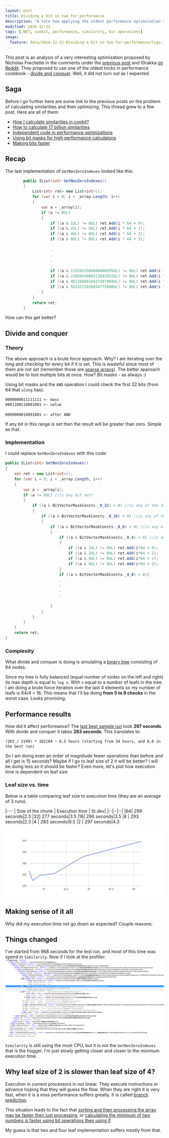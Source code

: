 ```yaml
---
layout: post
title: Dividing a bit in two for performance
description: "A tale how applying the oldest performance optimization techniques really affects performance"
modified: 2016-12-22
tags: [.NET, cookit, performance, similarity, bit operations]
image:
  feature: data/2016-12-22-Dividing-a-bit-in-two-for-performance/logo.jpg
---
```


This post is an analysis of a very interesting optimization proposed by Nicholas Frechette in the comments under the [previous post](/Making-bits-faster/) and t0rakka [on Reddit](https://www.reddit.com/r/programming/comments/5i2x5r/using_bit_masks_for_highperformance_calculations/db55nz6/).
They proposed to use one of the oldest tricks in performance cookbook - [divide and conquer](https://en.wikipedia.org/wiki/Divide_and_conquer_algorithms). Well, it did not turn out as I expected.

<!--MORE-->

## Saga

Before I go further here are some link to the previous posts on the problem of calculating similarities and then optimizing. This thread grew to a few post. Here are all of them:

- [How I calculate similarities in cookit?](/How_I_calculate_similarities_in_cookit)
- [How to calculate 17 billion similarities](/How-to-calculate-17-billion-similarities)
- [Independent code in performance optimizations](/Independent-code-in-performance-optimizations)
- [Using bit masks for high performance calculatons](/Using-bit-operations-for-performance-optimizations)
- [Making bits faster](/Making-bits-faster/)

## Recap 

The last implementation of `GetNonZeroIndexes` looked like this:

```csharp
        public IList<int> GetNonZeroIndexes()
        {
            List<int> ret= new List<int>();
            for (var i = 0; i < _array.Length; i++)
            {
                var a = _array[i];
                if (a != 0UL)
                {
                    if ((a & 1UL) != 0UL) ret.Add(i * 64 + 0);
                    if ((a & 2UL) != 0UL) ret.Add(i * 64 + 1);
                    if ((a & 4UL) != 0UL) ret.Add(i * 64 + 2);
                    if ((a & 8UL) != 0UL) ret.Add(i * 64 + 3);
                     .
                    .
                    .
                    .
                    .
                    if ((a & 1152921504606846976UL) != 0UL) ret.Add(i * 64 + 60);
                    if ((a & 2305843009213693952UL) != 0UL) ret.Add(i * 64 + 61);
                    if ((a & 4611686018427387904UL) != 0UL) ret.Add(i * 64 + 62);
                    if ((a & 9223372036854775808UL) != 0UL) ret.Add(i * 64 + 63);
                }
            }
            return ret;
        }
```

How can this get better?

## Divide and conquer

### Theory
The above approach is a brute force approach. Why? I am iterating over the long and checking for every bit if it is set. This is wasteful since most of them are not set (remember those are [sparse arrays](/Using-bit-operations-for-performance-optimizations)). The better approach would be to test multiple bits at once. How? Bit masks - as always :)

Using bit masks and the `AND` operation I could check the first 32 bits (from 64 that `ulong` has):

```console
0000000011111111 <- masc
0001100110001001 <- value

0000000010001001 <- after AND
```

If any bit in this range is set then the result will be greater than zero. Simple as that.<br/> 

### Implementation

I could replace `GetNonZeroIndexes` with this code:

```csharp
public IList<int> GetNonZeroIndexes()
{
    var ret = new List<int>();
    for (var i = 0; i < _array.Length; i++)
    {
        var a = _array[i];
        if (a != 0UL) //is any bit set?
        {
            if ((a & BitVectorMaskConsts._0_32) > 0) //is any of the 32 least significant bits set?
            {
                if ((a & BitVectorMaskConsts._0_16) > 0) //is any of the 16 least significant bits set?
                {
                    if ((a & BitVectorMaskConsts._0_8) > 0) //is any of the 8 least significant bits set?
                    {
                        if ((a & BitVectorMaskConsts._0_4) > 0) //is any of the 4 least significant bits set?
                        {
                            if ((a & 1UL) != 0UL) ret.Add(i*64 + 0);
                            if ((a & 2UL) != 0UL) ret.Add(i*64 + 1);
                            if ((a & 4UL) != 0UL) ret.Add(i*64 + 2);
                            if ((a & 8UL) != 0UL) ret.Add(i*64 + 3);
                        }
                        if ((a & BitVectorMaskConsts._4_8) > 0){
                        .
                        .
                        .
                        .

                    }
                }
            }
        }
    }
    return ret;
}
```

### Complexity

What divide and conquer is doing is simulating a [binary tree](https://en.wikipedia.org/wiki/Binary_tree) consisting of 64 nodes.

Since my tree is fully balanced (equal number of nodes on the left and right) its max depth is equal to `log n`. With `n` equal to a number of leafs in the tree. I am doing a brute force iteration over the last 4 elements so my number of leafs is 64/4 = 16. This means that I'll be doing **from 5 to 9 checks** in the worst case. Looks promising.

## Performance results

How did it affect performance? The [last best sample run](/Making-bits-faster/) took **297 seconds**. With divide and conquer it takes **283 seconds**. This translates to:

```console    
(283 / 2199) * 182184 ~ 6,5 hours (starting from 34 hours, and 6,8 in the best run)
```

So I am doing even an order of magnitude fewer operations than before and all I get is 15 seconds? Maybe if I go to leaf size of 2 it will be better? I will be doing less so it should be faster? Even more, let's plot how execution time is dependent on leaf size

### Leaf size vs. time

Below is a table comparing leaf size to execution time (they are an average of 3 runs). 

|---
| Size of the chunk | Execution time | St.dev|
|:-|:-|:-|
|64| 299 seconds|2.3
|32| 277 seconds|3.5
|16| 296 seconds|3.5
|8 | 293 seconds|2.3
|4 | 283 seconds|6.5
|2 | 297 seconds|4.3

![](/data/2016-12-22-Dividing-a-bit-in-two-for-performance/LeafSizevsTime.png)

## Making sense of it all

Why did my execution time not go down as expected? Couple reasons:

## Things changed

I've started from 968 seconds for the test run, and most of this time was spend in `Similarity`. Now if I look at the profiler:
![](/data/2016-12-22-Dividing-a-bit-in-two-for-performance/Profiler.png)

`Similarity` is still using the most CPU, but it is not the `GetNonZeroIndexes` that is the hogger. I'm just slowly getting closer and closer to the minimum execution time.

## Why leaf size of 2 is slower than leaf size of 4?

Execution in current processors in not linear. They execute instructions in advance hoping that they will guess the flow. When they are right it is very fast, when it is a miss performance suffers greatly. It is called [branch prediction](https://en.wikipedia.org/wiki/Branch_predictor). 

This situation leads to the fact that [sorting and then processing the array may be faster then just processing](http://stackoverflow.com/questions/11227809/why-is-it-faster-to-process-a-sorted-array-than-an-unsorted-array), or [calculating the minimum of two numbers is faster using bit operations then using if](http://aakinshin.net/en/blog/dotnet/perfex-min/).

My guess is that two and four leaf implementation suffers mostly from that.  

<style>
table{
    width:300px !important;
}
</style>


